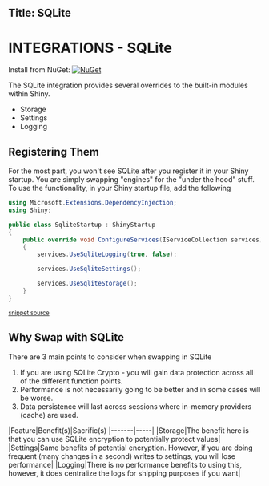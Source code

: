 Title: SQLite
---
# INTEGRATIONS - SQLite

Install from NuGet: [![NuGet](https://img.shields.io/nuget/v/Shiny.Integrations.Sqlite.svg?maxAge=2592000)](https://www.nuget.org/packages/Shiny.Integrations.Sqlite/)

The SQLite integration provides several overrides to the built-in modules within Shiny.  

* Storage
* Settings
* Logging

## Registering Them

For the most part, you won't see SQLite after you register it in your Shiny startup.  You are simply swapping "engines" for the "under the hood" stuff.  To use the functionality, in your Shiny startup file, add the following

<!-- snippet: SqliteStartup.cs -->
```cs
using Microsoft.Extensions.DependencyInjection;
using Shiny;

public class SqliteStartup : ShinyStartup
{
    public override void ConfigureServices(IServiceCollection services)
    {
        services.UseSqliteLogging(true, false);

        services.UseSqliteSettings();

        services.UseSqliteStorage();
    }
}

```
<sup>[snippet source](/src/Snippets/SqliteStartup.cs#L1-L15)</sup>
<!-- endsnippet -->


## Why Swap with SQLite

There are 3 main points to consider when swapping in SQLite
1. If you are using SQLite Crypto - you will gain data protection across all of the different function points.  
2. Performance is not necessarily going to be better and in some cases will be worse.  
3. Data persistence will last across sessions where in-memory providers (cache) are used.

|Feature|Benefit(s)|Sacrific(s)
|-------|-----|
|Storage|The benefit here is that you can use SQLite encryption to potentially protect values|
|Settings|Same benefits of potential encryption.  However, if you are doing frequent (many changes in a second) writes to settings, you will lose performance|
|Logging|There is no performance benefits to using this, however, it does centralize the logs for shipping purposes if you want|
